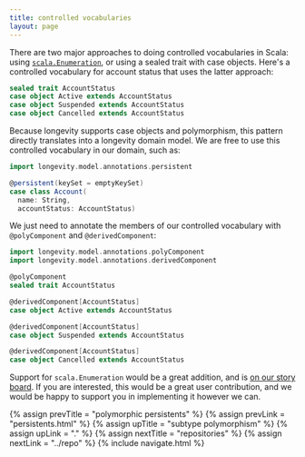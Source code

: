 ```yaml
---
title: controlled vocabularies
layout: page
---
```


There are two major approaches to doing controlled vocabularies in
Scala: using
[`scala.Enumeration`](http://www.scala-lang.org/api/current/index.html#scala.Enumeration),
or using a sealed trait with case objects. Here's a controlled
vocabulary for account status that uses the latter approach:

```scala
sealed trait AccountStatus
case object Active extends AccountStatus
case object Suspended extends AccountStatus
case object Cancelled extends AccountStatus
```

Because longevity supports case objects and polymorphism, this pattern
directly translates into a longevity domain model. We are free to
use this controlled vocabulary in our domain, such as:

```scala
import longevity.model.annotations.persistent

@persistent(keySet = emptyKeySet)
case class Account(
  name: String,
  accountStatus: AccountStatus)
```

We just need to annotate the members of our controlled vocabulary with
`@polyComponent` and `@derivedComponent`:

```scala
import longevity.model.annotations.polyComponent
import longevity.model.annotations.derivedComponent

@polyComponent
sealed trait AccountStatus

@derivedComponent[AccountStatus]
case object Active extends AccountStatus

@derivedComponent[AccountStatus]
case object Suspended extends AccountStatus

@derivedComponent[AccountStatus]
case object Cancelled extends AccountStatus
```

Support for `scala.Enumeration` would be a great addition, and is [on
our story
board](https://www.pivotaltracker.com/story/show/128589983). If you
are interested, this would be a great user contribution, and we would
be happy to support you in implementing it however we can.

{% assign prevTitle = "polymorphic persistents" %}
{% assign prevLink  = "persistents.html" %}
{% assign upTitle   = "subtype polymorphism" %}
{% assign upLink    = "." %}
{% assign nextTitle = "repositories" %}
{% assign nextLink  = "../repo" %}
{% include navigate.html %}

